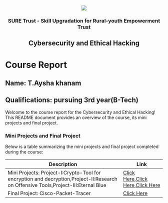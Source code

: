<!-- PROJECT LOGO -->
<br />

<div align="center">
   <img src='https://user-images.githubusercontent.com/73131499/166115643-d3187f47-d38f-41b2-ae42-5ecbbc60de14.png' />


<h3 align="center">SURE Trust - Skill Upgradation for Rural-youth Empowerment Trust</h3>
  <h2> Cybersecurity and Ethical Hacking </h2>
</div>

# Course Report

## Name: T.Aysha khanam

## Qualifications: pursuing 3rd year(B-Tech)

Welcome to the course report for the Cybersecurity and Ethical Hacking! This README document provides an overview of the course, its mini projects and final project.

### Mini Projects and Final Project

Below is a table summarizing the mini projects and final project completed during the course:

| Description                               | Link                                    |
|-------------------------------------------|-----------------------------------------|
| Mini Projects: Project-I:Crypto-Tool for encryption and decryption,Project-II:Research on Offensive Tools,Project-III:Eternal Blue    | [Click Here](https://github.com/sure-trust/G4_CS/tree/main/Mini%20Projects/Aysha%20Khan/Project-I),[Click Here](https://github.com/sure-trust/G4_CS/tree/main/Mini%20Projects/Aysha%20Khan/Project-II),[Click Here](https://github.com/sure-trust/G4_CS/tree/main/Mini%20Projects/Aysha%20Khan/Project-III)                         |
| Final Project: Cisco-Packet-Tracer   | [Click Here](https://github.com/sure-trust/G4_CS/tree/main/Final%20Capstone%20Project/Aysha%20Khan)                         |
